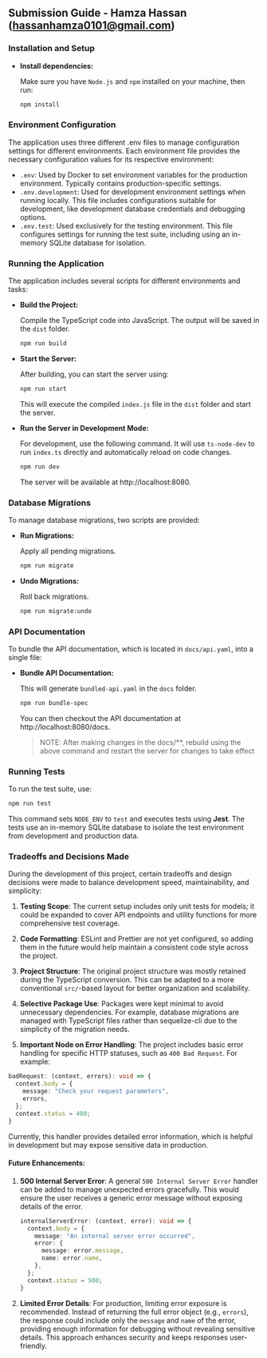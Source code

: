 ## Submission Guide - Hamza Hassan (hassanhamza0101@gmail.com)

### Installation and Setup

- **Install dependencies:**

   Make sure you have `Node.js` and `npm` installed on your machine, then run:

   ```bash
   npm install
   ```

### Environment Configuration

The application uses three different .env files to manage configuration settings for different environments. Each environment file provides the necessary configuration values for its respective environment:

- `.env`: Used by Docker to set environment variables for the production environment. Typically contains production-specific settings.
- `.env.development`: Used for development environment settings when running locally. This file includes configurations suitable for development, like development database credentials and debugging options.
- `.env.test`: Used exclusively for the testing environment. This file configures settings for running the test suite, including using an in-memory SQLite database for isolation.

### Running the Application

The application includes several scripts for different environments and tasks:

- **Build the Project:**

  Compile the TypeScript code into JavaScript. The output will be saved in the `dist` folder.

  ```bash
  npm run build
  ```

- **Start the Server:**

  After building, you can start the server using:

  ```bash
  npm run start
  ```

  This will execute the compiled `index.js` file in the `dist` folder and start the server.

- **Run the Server in Development Mode:**

  For development, use the following command. It will use `ts-node-dev` to run `index.ts` directly and automatically reload on code changes.

  ```bash
  npm run dev
  ```

  The server will be available at http://localhost:8080.



### Database Migrations

To manage database migrations, two scripts are provided:

- **Run Migrations:**

  Apply all pending migrations.

  ```bash
  npm run migrate
  ```

- **Undo Migrations:**

  Roll back migrations.

  ```bash
  npm run migrate:undo
  ```

### API Documentation

To bundle the API documentation, which is located in `docs/api.yaml`, into a single file:

- **Bundle API Documentation:**

  This will generate `bundled-api.yaml` in the `docs` folder.

  ```bash
  npm run bundle-spec
  ```

  You can then checkout the API documentation at http://localhost:8080/docs.
  > NOTE: After making changes in the docs/**, rebuild using the above command 
  > and restart the server for changes to take effect


### Running Tests

To run the test suite, use:

```bash
npm run test
```

This command sets `NODE_ENV` to `test` and executes tests using **Jest**. The tests use an in-memory SQLite database to isolate the test environment from development and production data.

### Tradeoffs and Decisions Made

During the development of this project, certain tradeoffs and design decisions were made to balance development speed, maintainability, and simplicity:

1. **Testing Scope**: The current setup includes only unit tests for models; it could be expanded to cover API endpoints and utility functions for more comprehensive test coverage.

2. **Code Formatting**: ESLint and Prettier are not yet configured, so adding them in the future would help maintain a consistent code style across the project.

3. **Project Structure**: The original project structure was mostly retained during the TypeScript conversion. This can be adapted to a more conventional `src/`-based layout for better organization and scalability.

4. **Selective Package Use**: Packages were kept minimal to avoid unnecessary dependencies. For example, database migrations are managed with TypeScript files rather than sequelize-cli due to the simplicity of the migration needs.

5. **Important Node on Error Handling**:  The project includes basic error handling for specific HTTP statuses, such as `400 Bad Request`. For example:

```typescript
badRequest: (context, errors): void => {
  context.body = {
    message: "Check your request parameters",
    errors,
  };
  context.status = 400;
}
```

Currently, this handler provides detailed error information, which is helpful in development but may expose sensitive data in production.

#### Future Enhancements:

1. **500 Internal Server Error**: A general `500 Internal Server Error` handler can be added to manage unexpected errors gracefully. This would ensure the user receives a generic error message without exposing details of the error.

   ```typescript
   internalServerError: (context, error): void => {
     context.body = {
       message: "An internal server error occurred",
       error: {
         message: error.message,
         name: error.name,
       },
     };
     context.status = 500;
   }
   ```

2. **Limited Error Details**: For production, limiting error exposure is recommended. Instead of returning the full error object (e.g., `errors`), the response could include only the `message` and `name` of the error, providing enough information for debugging without revealing sensitive details. This approach enhances security and keeps responses user-friendly.